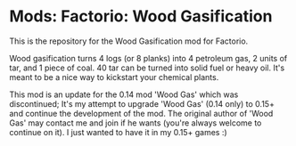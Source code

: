 # Mods: Factorio: Wood Gasification
This is the repository for the Wood Gasification mod for Factorio.

Wood gasification turns 4 logs (or 8 planks) into 4 petroleum gas, 2 units of tar, and 1 piece of coal. 40 tar can be turned into solid fuel or heavy oil. It's meant to be a nice way to kickstart your chemical plants.

This mod is an update for the 0.14 mod 'Wood Gas' which was discontinued; It's my attempt to upgrade 'Wood Gas' (0.14 only) to 0.15+ and continue the development of the mod. The original author of 'Wood Gas' may contact me and join if he wants (you're always welcome to continue on it). I just wanted to have it in my 0.15+ games :)
